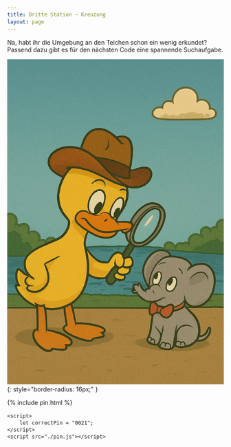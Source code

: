 ```yaml
---
title: Dritte Station – Kreuzung
layout: page
---
```


Na, habt ihr die Umgebung an den Teichen schon ein wenig erkundet?
Passend dazu gibt es für den nächsten Code eine spannende Suchaufgabe.

![Ente sucht Elefanten](images/duck_kreuzung.jpeg){: style="border-radius: 16px;" }

{% include pin.html %}

<html>
    <div id="coordinates" class="text-center" style="display:none">
        <h3>
            <a href="{% include turm_map_link.html %}">Nächste Station</a>
        </h3>
        {% include turm_map.html %}
    </div>

    <script>
        let correctPin = "0021";
    </script>
    <script src="./pin.js"></script>

</html>
